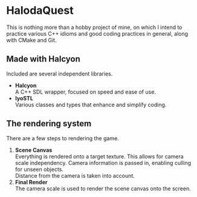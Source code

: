 # HalodaQuest

This is nothing more than a hobby project of mine, on which I intend to practice various C++ idioms and good coding practices in general, along with CMake and Git.

## Made with Halcyon

Included are several independent libraries.
- **Halcyon**  
A C++ SDL wrapper, focused on speed and ease of use.
- **lyoSTL**  
Various classes and types that enhance and simplify coding.

## The rendering system
There are a few steps to rendering the game.
1. **Scene Canvas**  
Everything is rendered onto a target texture. This allows for camera scale independency. Camera information is passed in, enabling culling for unseen objects.  
Distance from the camera is taken into account.
2. **Final Render**  
The camera scale is used to render the scene canvas onto the screen.